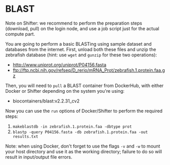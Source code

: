 # BLAST

Note on Shifter: we recommend to perform the preparation steps (download, pull) on the login node, 
and use a job script just for the actual compute part.

You are going to perform a basic BLASTing using sample dataset and databases from the internet. First, unload both these files and unzip the zebrafish database
(hint: use `wget` and `gunzip` for these two operations):
* http://www.uniprot.org/uniprot/P04156.fasta
* ftp://ftp.ncbi.nih.gov/refseq/D_rerio/mRNA_Prot/zebrafish.1.protein.faa.gz 

Then, you will need to `pull` a BLAST container from DockerHub, with either Docker or Shifter depending on the system you're using:
* biocontainers/blast:v2.2.31_cv2

Now you can use the `run` options of Docker/Shifter to perform the required steps:
1. `makeblastdb -in zebrafish.1.protein.faa -dbtype prot`
1. `blastp -query P04156.fasta -db zebrafish.1.protein.faa -out results.txt`

Note: when using Docker, don't forget to use the flags `-v` and `-w` to mount your host directory and use it as the working directory; failure to do so will result in input/output file errors.
